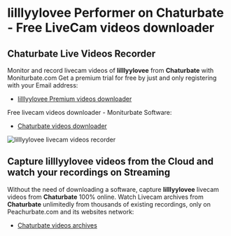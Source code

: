 # lilllyylovee Performer on Chaturbate - Free LiveCam videos downloader

## Chaturbate Live Videos Recorder

Monitor and record livecam videos of **lilllyylovee** from **Chaturbate** with Moniturbate.com
Get a premium trial for free by just and only registering with your Email address:
* [lilllyylovee Premium videos downloader](https://moniturbate.com/request-demo-licence-key.html)

Free livecam videos downloader - Moniturbate Software:
* [Chaturbate videos downloader](https://moniturbate.com/moniturbate-download-software.html)

![lilllyylovee livecam videos recorder](https://peachurnet.com/templates/moniturbate-software.png)


## Capture lilllyylovee videos from the Cloud and watch your recordings on Streaming

Without the need of downloading a software, capture **lilllyylovee** livecam videos from **Chaturbate** 100% online.
Watch Livecam archives from **Chaturbate** unlimitedly from thousands of existing recordings, only on Peachurbate.com and its websites network:
* [Chaturbate videos archives](https://peachurnet.com/)